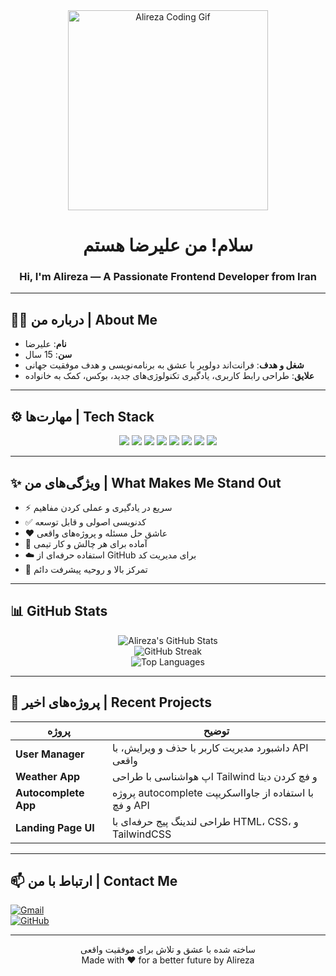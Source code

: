 <div align="center">
  <img src="https://media.giphy.com/media/3o7abB06u9bNzA8lu8/giphy.gif" width="320" alt="Alireza Coding Gif" />
  <h1>سلام! من علیرضا هستم</h1>
  <h3>Hi, I'm Alireza — A Passionate Frontend Developer from Iran</h3>
</div>

---

## 🧑‍💻 درباره من | About Me

- **نام**: علیرضا  
- **سن**: 15 سال  
- **شغل و هدف**: فرانت‌اند دولوپر با عشق به برنامه‌نویسی و هدف موفقیت جهانی  
- **علایق**: طراحی رابط کاربری، یادگیری تکنولوژی‌های جدید، بوکس، کمک به خانواده  

---

## ⚙️ مهارت‌ها | Tech Stack

<div align="center">
  <img src="https://img.shields.io/badge/HTML5-E34F26?style=for-the-badge&logo=html5&logoColor=white"/>
  <img src="https://img.shields.io/badge/CSS3-1572B6?style=for-the-badge&logo=css3&logoColor=white"/>
  <img src="https://img.shields.io/badge/TailwindCSS-38B2AC?style=for-the-badge&logo=tailwind-css&logoColor=white"/>
  <img src="https://img.shields.io/badge/JavaScript-F7DF1E?style=for-the-badge&logo=javascript&logoColor=black"/>
  <img src="https://img.shields.io/badge/TypeScript-3178C6?style=for-the-badge&logo=typescript&logoColor=white"/>
  <img src="https://img.shields.io/badge/React-20232a?style=for-the-badge&logo=react&logoColor=61DAFB"/>
  <img src="https://img.shields.io/badge/Git-F05032?style=for-the-badge&logo=git&logoColor=white"/>
  <img src="https://img.shields.io/badge/GitHub-181717?style=for-the-badge&logo=github&logoColor=white"/>
</div>

---

## ✨ ویژگی‌های من | What Makes Me Stand Out

- ⚡ سریع در یادگیری و عملی کردن مفاهیم  
- ✅ کدنویسی اصولی و قابل توسعه  
- ❤️ عاشق حل مسئله و پروژه‌های واقعی  
- 🚀 آماده برای هر چالش و کار تیمی  
- ☁️ استفاده حرفه‌ای از GitHub برای مدیریت کد  
- 🎯 تمرکز بالا و روحیه پیشرفت دائم  

---

## 📊 GitHub Stats

<div align="center">
  <img src="https://github-readme-stats.vercel.app/api?username=alireza-dev&show_icons=true&theme=radical" alt="Alireza's GitHub Stats"/>
  <br/>
  <img src="https://github-readme-streak-stats.herokuapp.com/?user=alireza-dev&theme=radical" alt="GitHub Streak"/>
  <br/>
  <img src="https://github-readme-stats.vercel.app/api/top-langs/?username=alireza-dev&layout=compact&theme=radical" alt="Top Languages"/>
</div>

---

## 📂 پروژه‌های اخیر | Recent Projects

| پروژه | توضیح |
|--------|--------|
| **User Manager** | داشبورد مدیریت کاربر با حذف و ویرایش، با API واقعی |
| **Weather App** | اپ هواشناسی با طراحی Tailwind و فچ کردن دیتا |
| **Autocomplete App** | پروژه autocomplete با استفاده از جاوااسکریپت و فچ API |
| **Landing Page UI** | طراحی لندینگ پیج حرفه‌ای با HTML، CSS، و TailwindCSS |

---

## 📫 ارتباط با من | Contact Me

[![Gmail](https://img.shields.io/badge/email-EA4335?style=for-the-badge&logo=gmail&logoColor=white)](mailto:your-email@example.com)  
[![GitHub](https://img.shields.io/badge/GitHub_Profile-181717?style=for-the-badge&logo=github&logoColor=white)](https://github.com/alireza-dev)

---

<div align="center">
  ساخته شده با عشق و تلاش برای موفقیت واقعی  
  <br/>
  Made with ❤️ for a better future by Alireza
</div>